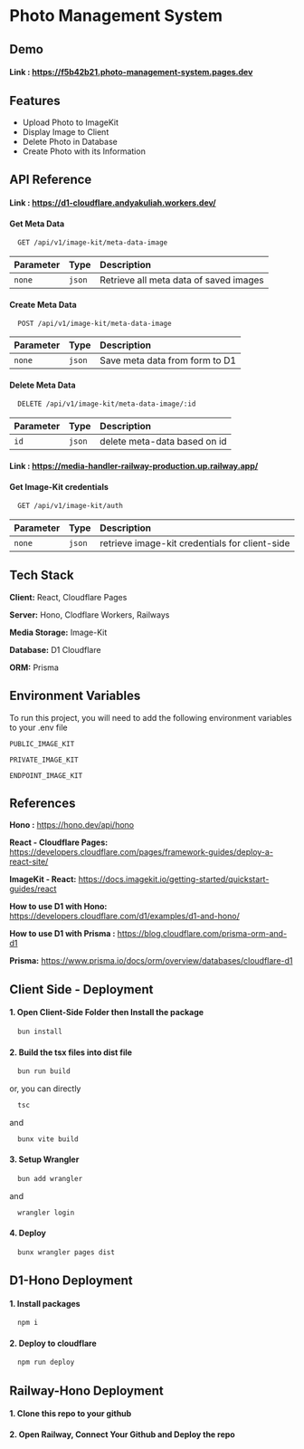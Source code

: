 
# Photo Management System






## Demo

#### Link : https://f5b42b21.photo-management-system.pages.dev


## Features

- Upload Photo to ImageKit
- Display Image to Client 
- Delete Photo in Database
- Create Photo with its Information


## API Reference

#### Link : https://d1-cloudflare.andyakuliah.workers.dev/

#### Get Meta Data

```bash
  GET /api/v1/image-kit/meta-data-image
```

| Parameter | Type     | Description                |
| :-------  |:------- | :------------------------- |
| `none` |`json` | Retrieve all meta data of saved images |

#### Create Meta Data

```POST
  POST /api/v1/image-kit/meta-data-image
```

| Parameter | Type     | Description                |
| :-------  |:------- | :------------------------- |
| `none` |`json` | Save meta data from form to D1 |

#### Delete Meta Data

```bash
  DELETE /api/v1/image-kit/meta-data-image/:id
```

| Parameter | Type     | Description                       |
| :-------- | :------- | :-------------------------------- |
| `id`      | `json` | delete meta-data based on id |


#### Link : https://media-handler-railway-production.up.railway.app/

#### Get Image-Kit credentials

```bash
  GET /api/v1/image-kit/auth
```

| Parameter | Type     | Description                |
| :-------  |:------- | :------------------------- |
| `none` |`json` | retrieve image-kit credentials for client-side |

## Tech Stack

**Client:** React, Cloudflare Pages

**Server:** Hono, Clodflare Workers, Railways

**Media Storage:** Image-Kit

**Database:** D1 Cloudflare

**ORM:** Prisma
## Environment Variables

To run this project, you will need to add the following environment variables to your .env file

`PUBLIC_IMAGE_KIT`

`PRIVATE_IMAGE_KIT`

`ENDPOINT_IMAGE_KIT`


## References

**Hono :** https://hono.dev/api/hono

**React - Cloudflare Pages:** https://developers.cloudflare.com/pages/framework-guides/deploy-a-react-site/

**ImageKit - React:** https://docs.imagekit.io/getting-started/quickstart-guides/react

**How to use D1 with Hono:** https://developers.cloudflare.com/d1/examples/d1-and-hono/

**How to use D1 with Prisma :** https://blog.cloudflare.com/prisma-orm-and-d1


**Prisma:** https://www.prisma.io/docs/orm/overview/databases/cloudflare-d1



## Client Side - Deployment

#### 1. Open Client-Side Folder then Install the package

```bash
  bun install 
```

#### 2. Build the tsx files into dist file 

```bash
  bun run build
```
or, you can directly

```bash
  tsc
```
and

```bash
  bunx vite build
```

#### 3. Setup Wrangler

```bash
  bun add wrangler
```

and 

```bash
  wrangler login
```

#### 4. Deploy 

```bash
  bunx wrangler pages dist
```

## D1-Hono Deployment

#### 1. Install packages

```bash
  npm i
```

#### 2. Deploy to cloudflare

```bash
  npm run deploy
```


## Railway-Hono Deployment

#### 1. Clone this repo to your github

#### 2. Open Railway, Connect Your Github and Deploy the repo